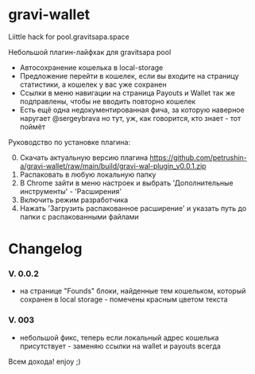 # gravi-wallet

Liittle hack for pool.gravitsapa.space

Небольшой плагин-лайфхак для gravitsapa pool

- Автосохранение кошелька в local-storage
- Предложение перейти в кошелек, если вы входите на страницу статистики, а кошелек у вас уже сохранен
- Ссылки в меню навигации на страница Payouts и Wallet так же подправлены, чтобы не вводить повторно кошелек
- Есть ещё одна недокументированная фича, за которую наверное наругает @sergeybrava но тут, уж, как говорится, кто знает - тот поймёт

Руководство по установке плагина:

0. Скачать актуальную версию плагина  https://github.com/petrushin-a/gravi-wallet/raw/main/build/gravi-wal-plugin_v0.0.1.zip
1. Распаковать в любую локальную папку
2. В Chrome зайти в меню настроек и выбрать 'Дополнительные инструменты' - 'Расширения'
3. Включить режим разработчика
4. Нажать 'Загрузить распакованное расширение' и указать путь до папки с распакованными файлами

# Changelog


### V. 0.0.2
- на странице "Founds" блоки, найденные тем кошельком, который сохранен в local storage - помечены красным цветом текста

### V. 003
- небольшой фикс, теперь если локальный адрес кошелька присутствует - заменяю ссылки на wallet и payouts всегда

Всем дохода! enjoy ;)
